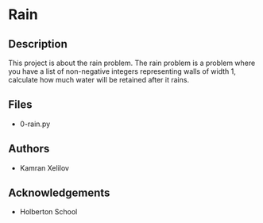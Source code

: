 # Rain

## Description

This project is about the rain problem. The rain problem is a problem where you have a list of non-negative integers representing walls of width 1, calculate how much water will be retained after it rains.

## Files

-   0-rain.py

## Authors

-   Kamran Xelilov

## Acknowledgements

-   Holberton School
